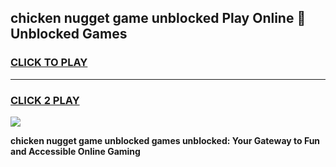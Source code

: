 
## chicken nugget game unblocked Play Online 👋 Unblocked Games
<h3>
<a href="https://premium.freeplayer.one?title=chicken_nugget_game_unblocked&ref=19F">CLICK TO PLAY</a></h3>
<hr>

<h3>
<a href="https://premium.freeplayer.one?title=chicken_nugget_game_unblocked&ref=19F">CLICK 2 PLAY</a>
  
</h3>

<a href="https://premium.freeplayer.one?title=chicken_nugget_game_unblocked&ref=19F"><img src="https://clearcache.store/games.png"></a>


**chicken nugget game unblocked games unblocked: Your Gateway to Fun and Accessible Online Gaming**
